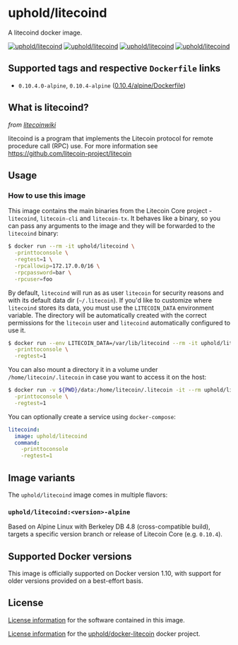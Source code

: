 # uphold/litecoind
A litecoind docker image.

[![uphold/litecoind][docker-pulls-image]][docker-hub-url] [![uphold/litecoind][docker-stars-image]][docker-hub-url] [![uphold/litecoind][docker-size-image]][docker-hub-url] [![uphold/litecoind][docker-layers-image]][docker-hub-url]

## Supported tags and respective `Dockerfile` links
- `0.10.4.0-alpine`, `0.10.4-alpine` ([0.10.4/alpine/Dockerfile](https://github.com/uphold/docker-litecoin/blob/master/0.10.4/alpine/Dockerfile))

## What is litecoind?
_from [litecoinwiki](https://litecoin.info/Litecoin)_

litecoind is a program that implements the Litecoin protocol for remote procedure call (RPC) use. For more information see https://github.com/litecoin-project/litecoin

## Usage
### How to use this image
This image contains the main binaries from the Litecoin Core project - `litecoind`, `litecoin-cli` and `litecoin-tx`. It behaves like a binary, so you can pass any arguments to the image and they will be forwarded to the `litecoind` binary:

```sh
$ docker run --rm -it uphold/litecoind \
  -printtoconsole \
  -regtest=1 \
  -rpcallowip=172.17.0.0/16 \
  -rpcpassword=bar \
  -rpcuser=foo
```

By default, `litecoind` will run as as user `litecoin` for security reasons and with its default data dir (`~/.litecoin`). If you'd like to customize where `litecoind` stores its data, you must use the `LITECOIN_DATA` environment variable. The directory will be automatically created with the correct permissions for the `litecoin` user and `litecoind` automatically configured to use it.

```sh
$ docker run --env LITECOIN_DATA=/var/lib/litecoind --rm -it uphold/litecoind \
  -printtoconsole \
  -regtest=1
```

You can also mount a directory it in a volume under `/home/litecoin/.litecoin` in case you want to access it on the host:

```sh
$ docker run -v ${PWD}/data:/home/litecoin/.litecoin -it --rm uphold/litecoind \
  -printtoconsole \
  -regtest=1
```

You can optionally create a service using `docker-compose`:

```yml
litecoind:
  image: uphold/litecoind
  command:
    -printtoconsole
    -regtest=1
```

## Image variants
The `uphold/litecoind` image comes in multiple flavors:

### `uphold/litecoind:<version>-alpine`
Based on Alpine Linux with Berkeley DB 4.8 (cross-compatible build), targets a specific version branch or release of Litecoin Core (e.g. `0.10.4`).

## Supported Docker versions
This image is officially supported on Docker version 1.10, with support for older versions provided on a best-effort basis.

## License
[License information](https://github.com/litecoin-project/litecoin/blob/master-0.10/COPYING) for the software contained in this image.

[License information](https://github.com/uphold/docker-litecoin/blob/master/LICENSE) for the [uphold/docker-litecoin](https://hub.docker.com/r/uphold/litecoind) docker project.

[docker-hub-url]: https://hub.docker.com/r/uphold/litecoind
[docker-layers-image]: https://img.shields.io/imagelayers/layers/uphold/litecoind/latest.svg?style=flat-square
[docker-pulls-image]: https://img.shields.io/docker/pulls/uphold/litecoind.svg?style=flat-square
[docker-size-image]: https://img.shields.io/imagelayers/image-size/uphold/litecoind/latest.svg?style=flat-square
[docker-stars-image]: https://img.shields.io/docker/stars/uphold/litecoind.svg?style=flat-square
